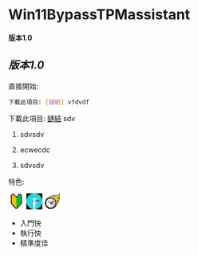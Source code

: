 # Win11BypassTPMassistant

**版本1.0**

***版本1.0***
---
直接開始:
```bash
下載此項目: [鏈結] vfdvdf
```
下載此項目: [鏈結](https://www.youtube.com/watch?v=ppMXtTbNnCs) sdv

1. sdvsdv

2. ecwecdc

3. sdvsdv

特色:

![beginne](readme_storage/beginne.png)
![precise](readme_storage/precise.png)
![fast](readme_storage/fast.png)

- 入門快
- 執行快
- 精準度佳